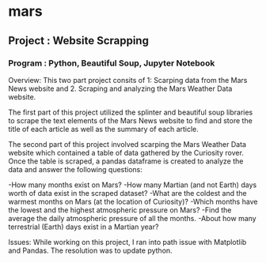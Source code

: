 # mars
## Project : Website Scrapping 

### Program : Python, Beautiful Soup, Jupyter Notebook

Overview: This two part project consits of 1: Scarping data from the Mars News website and 2. Scraping and analyzing the Mars Weather Data website. 

The first part of this project utilized the splinter and beautiful soup libraries to scrape the text elements of the Mars News website to find and store the title of each article as well as the summary of each article. 

The second part of this project involved scarping the Mars Weather Data website which contained a table of data gathered by the Curiosity rover. Once the table is scraped, a pandas dataframe is created to analyze the data and answer the following questions:

-How many months exist on Mars?
-How many Martian (and not Earth) days worth of data exist in the scraped dataset?
-What are the coldest and the warmest months on Mars (at the location of Curiosity)? 
-Which months have the lowest and the highest atmospheric pressure on Mars? 
-Find the average the daily atmospheric pressure of all the months.
-About how many terrestrial (Earth) days exist in a Martian year? 

Issues: While working on this project, I ran into path issue with Matplotlib and Pandas. The resolution was to update python. 
